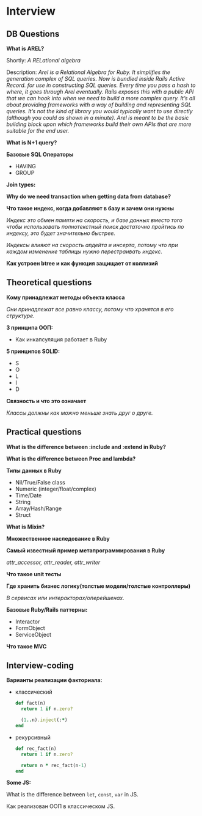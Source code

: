 # Interview

## DB Questions

**What is AREL?**

Shortly: *A RELational algebra*

Description:
*Arel is a Relational Algebra for Ruby. It simplifies the generation complex of SQL queries.
Now is bundled inside Rails Active Record.
for use in constructing SQL queries. Every time you pass a hash to where, it goes through Arel eventually. Rails exposes this with a public API that we can hook into when we need to build a more complex query.
It’s all about providing frameworks with a way of building and representing SQL queries. It’s not the kind of library you would typically want to use directly (although you could as shown in a minute). Arel is meant to be the basic building block upon which frameworks build their own APIs that are more suitable for the end user.*

**What is N+1 query?**

**Базовые SQL Операторы**
- HAVING
- GROUP

**Join types:**

**Why do we need transaction when getting data from database?**

**Что такое индекс, когда добавляют в базу и зачем они нужны**

*Индекс это обмен памяти на скорость, и базе данных вместо того чтобы использовать полнотекстный поиск достаточно пройтись по индексу, это будет значительно быстрее.*

*Индексы влияют на скорость апдейта и инсерта, потому что при каждом изменение таблицы нужно перестраивать индекс.*

**Как устроен btree и как функция защищает от коллизий**

## Theoretical questions

**Кому принадлежат методы объекта класса**

*Они принадлежат все равно классу, потому что хранятся в его структуре.*

**3 принципа ООП:**
- Как инкапсуляция работает в Ruby

**5 принципов SOLID:**
- S
- O
- L
- I
- D

**Cвязность и что это означает**

*Классы должны как можно меньше знать друг о друге.*

## Practical questions

**What is the difference between :include and :extend in Ruby?**

**What is the difference between Proc and lambda?**

**Типы данных в Ruby**
- Nil/True/False class
- Numeric (integer/float/complex)
- Time/Date
- String
- Array/Hash/Range
- Struct


**What is Mixin?**

**Множественное наследование в Ruby**

**Самый известный пример метапрограммирования в Ruby**

*attr_accessor, attr_reader, attr_writer*

**Что такое unit тесты**

**Где хранить бизнес логику(толстые модели/толстые контроллеры)**

*В сервисах или интеракторах/оперейшенах.*

**Базовые Ruby/Rails паттерны:**
- Interactor
- FormObject
- ServiceObject

**Что такое MVC**

## Interview-coding

**Варианты реализации факториала:**

- классический
  ```ruby
  def fact(n)
    return 1 if n.zero?

    (1..n).inject(:*)
  end
  ```
- рекурсивный
  ```ruby
  def rec_fact(n)
    return 1 if n.zero?

    return n * rec_fact(n-1)
  end
  ```


**Some JS:**

What is the difference between `let`, `const`, `var` in JS.

Как реализован ООП в классическом JS.